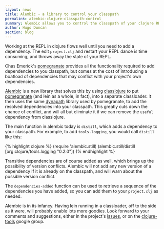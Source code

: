 ```yaml
---
layout: news
title: Alembic - a library to control your classpath
permalink: alembic-clojure-classpath-control
summary: Alembic allows you to control the classpath of your clojure REPL
author: Hugo Duncan
section: blog
---
```


Working at the REPL in clojure flows well until you need to add a dependency.
The edit `project.clj` and restart your REPL dance is time consuming, and throws
away the state of your REPL.

Chas Emerick's [pomegranate](https://github.com/cemerick/pomegranate) provides
all the functionality required to add dependencies to you classpath, but comes
at the cost of introducing a boatload of dependencies that may conflict with
your project's own dependencies.

[Alembic](https://github.com/pallet/alembic) is a new library that solves this
by using [classlojure](https://github.com/flatland/classlojure) to put
[pomegranate](https://github.com/cemerick/pomegranate) (and lein as a whole, in
fact), into a separate classloader.  It then uses the same
[dynapath](https://github.com/tobias/dynapath) library used by pomegranate, to
add the resolved dependencies into your classpath.  This greatly cuts down the
chance of conflict, and will all but eliminate it if we can remove the `useful`
dependency from classlojure.

The main function in alembic today is `distill`, which adds a dependency to your
classpath.  For example, to add `tools.logging`, you would call `distill` like
this:

{% highlight clojure %}
(require 'alembic.still)
(alembic.still/distill [org.clojure/tools.logging "0.2.0"])
{% endhighlight %}

Transitive dependencies are of course added as well, which brings up the
possibility of version conflicts.  Alembic will not add any new version of a
dependency if it is already on the classpath, and will warn about the possible
version conflict.

The `dependencies-added` function can be used to retrieve a sequence of the
dependencies you have added, so you can add them to your `project.clj` as
needed.

Alembic is in its infancy.  Having lein running in a classloader, off to the
side as it were, will probably enable lots more goodies.  Look forward to your
comments and suggestions, either in the project's
[issues](https://github.com/pallet/alembic), or on the
[clojure-tools](https://groups.google.com/forum/?fromgroups#!forum/clojure-tools)
google group.
